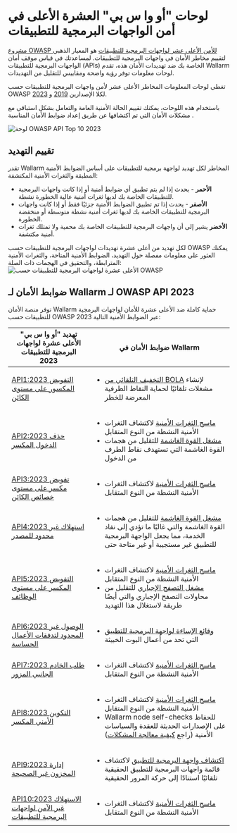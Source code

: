 # لوحات "أو وا س بي" العشرة الأعلى في أمن الواجهات البرمجية للتطبيقات

[مشروع OWASP للأمن الأعلى عشر لواجهات البرمجية للتطبيقات](https://owasp.org/www-project-api-security/) هو المعيار الذهبي لتقييم مخاطر الأمان في واجهات البرمجية للتطبيقات. لمساعدتك في قياس موقف أمان الواجهات البرمجية للتطبيقات (APIs) الخاصة بك ضد تهديدات الأمان هذه، تقدم Wallarm لوحات معلومات توفر رؤية واضحة ومقاييس للتقليل من التهديدات.

تغطي لوحات المعلومات المخاطر الأعلى عشر لأمن واجهات البرمجية للتطبيقات حسب OWASP لكلا الإصدارين [2019](https://owasp.org/API-Security/editions/2019/en/0x00-header/) و [2023](https://owasp.org/API-Security/editions/2023/en/0x00-header/).

باستخدام هذه اللوحات، يمكنك تقييم الحالة الأمنية العامة والتعامل بشكل استباقي مع مشكلات الأمان التي تم اكتشافها عن طريق إعداد ضوابط الأمان المناسبة .

![لوحة OWASP API Top 10 2023](../../images/user-guides/dashboard/owasp-api-top-ten-2023-dash.png)

## تقييم التهديد

تقدر Wallarm المخاطر لكل تهديد لواجهة برمجية للتطبيقات على أساس الضوابط الأمنية المطبقة والثغرات الأمنية المكتشفة:

* **الأحمر** - يحدث إذا لم يتم تطبيق أي ضوابط أمنية أو إذا كانت واجهات البرمجية للتطبيقات الخاصة بك لديها ثغرات أمنية عالية الخطورة نشطة.
* **الأصفر** - يحدث إذا تم تطبيق الضوابط الأمنية جزئيًا فقط أو إذا كانت واجهات البرمجية للتطبيقات الخاصة بك لديها ثغرات أمنية نشطة متوسطة أو منخفضة الخطورة.
* **الأخضر** يشير إلى أن واجهات البرمجية للتطبيقات الخاصة بك محمية ولا تمتلك ثغرات أمنية مكتشفة.

لكل تهديد من أعلى عشرة تهديدات لواجهات البرمجية للتطبيقات حسب OWASP يمكنك العثور على معلومات مفصلة حول التهديد، الضوابط الأمنية المتاحة، والثغرات الأمنية المترابطة، والتحقيق في الهجمات ذات الصلة:
![الأعلى عشرة لواجهات البرمجية للتطبيقات حسب OWASP](../../images/user-guides/dashboard/owasp-api-top-ten-2023-dash-details.png)

## ضوابط الأمان لـ Wallarm لـ OWASP API 2023

توفر منصة الأمان Wallarm حماية كاملة ضد الأعلى عشرة للأمان لواجهات البرمجية للتطبيقات حسب OWASP 2023 عبر الضوابط الأمنية التالية:

| تهديد "أو وا س بي" الأعلى عشرة لواجهات البرمجية للتطبيقات 2023 | ضوابط الأمان في Wallarm |
| ----------------------- | ------------------------ |
| [API1:2023 التفويض المكسور على مستوى الكائن](https://github.com/OWASP/API-Security/blob/master/editions/2023/en/0xa1-broken-object-level-authorization.md) | <ul><li>[التخفيف التلقائي من BOLA](../../admin-en/configuration-guides/protecting-against-bola.md#automatic-bola-protection-for-endpoints-discovered-by-api-discovery) لإنشاء مشغلات تلقائيًا لحماية النقاط الطرفية المعرضة للخطر</li></ul> |
| [API2:2023 حذف الدخول المكسر](https://github.com/OWASP/API-Security/blob/master/editions/2023/en/0xa2-broken-authentication.md) | <ul><li>[ماسح الثغرات الأمنية](../../about-wallarm/detecting-vulnerabilities.md#vulnerability-scanner) لاكتشاف الثغرات الأمنية النشطة من النوع المتقابل</li><li>[مشغل القوة الغاشمة](../../admin-en/configuration-guides/protecting-against-bruteforce.md) للتقليل من هجمات القوة الغاشمة التي تستهدف نقاط الطرف من الدخول</li></ul> |
| [API3:2023 تفويض مكسر على مستوى خصائص الكائن](https://github.com/OWASP/API-Security/blob/master/editions/2023/en/0xa3-broken-object-property-level-authorization.md) | <ul><li>[ماسح الثغرات الأمنية](../../about-wallarm/detecting-vulnerabilities.md#vulnerability-scanner) لاكتشاف الثغرات الأمنية النشطة من النوع المتقابل</li></ul> |
| [API4:2023 استهلاك غير محدود للمصدر](https://github.com/OWASP/API-Security/blob/master/editions/2023/en/0xa4-unrestricted-resource-consumption.md) | <ul><li>[مشغل القوة الغاشمة](../../admin-en/configuration-guides/protecting-against-bruteforce.md) للتقليل من هجمات القوة الغاشمة والتي غالبًا ما تؤدي إلى نفاد الخدمة، مما يجعل الواجهة البرمجية للتطبيق غير مستجيبة أو غير متاحة حتى</li></ul> |
| [API5:2023 التفويض المكسر على مستوى الوظائف](https://github.com/OWASP/API-Security/blob/master/editions/2023/en/0xa5-broken-function-level-authorization.md) | <ul><li>[ماسح الثغرات الأمنية](../../about-wallarm/detecting-vulnerabilities.md#vulnerability-scanner) لاكتشاف الثغرات الأمنية النشطة من النوع المتقابل</li><li>[مشغل التصفح الإجباري](../../admin-en/configuration-guides/protecting-against-bruteforce.md) للتقليل من محاولات التصفح الإجباري والتي أيضًا طريقة لاستغلال هذا التهديد</li></ul> |
| [API6:2023 الوصول غير المحدود لتدفقات الأعمال الحساسة](https://github.com/OWASP/API-Security/blob/master/editions/2023/en/0xa6-unrestricted-access-to-sensitive-business-flows.md) | <ul><li>[وقائع الإساءة لواجهة البرمجية للتطبيق](../../api-abuse-prevention/overview.md) التي تحد من أعمال البوت الخبيثة</li></ul> |
| [API7:2023 طلب الخادم الجانبي المزور](https://github.com/OWASP/API-Security/blob/master/editions/2023/en/0xa7-server-side-request-forgery.md) | <ul><li>[ماسح الثغرات الأمنية](../../about-wallarm/detecting-vulnerabilities.md#vulnerability-scanner) لاكتشاف الثغرات الأمنية النشطة من النوع المتقابل</li></ul> |
| [API8:2023 التكوين الأمني المكسر](https://github.com/OWASP/API-Security/blob/master/editions/2023/en/0xa8-security-misconfiguration.md) | <ul><li>[ماسح الثغرات الأمنية](../../about-wallarm/detecting-vulnerabilities.md#vulnerability-scanner) لاكتشاف الثغرات الأمنية النشطة من النوع المتقابل</li><li>Wallarm node self-checks للحفاظ على الإصدارات الحديثة للعقدة والسياسات الأمنية (راجع [كيفية معالجة المشكلات](../../faq/node-issues-on-owasp-dashboards.md))</li></ul> |
| [API9:2023 إدارة المخزون غير الصحيحة](https://github.com/OWASP/API-Security/blob/master/editions/2023/en/0xa9-improper-inventory-management.md) | <ul><li>[اكتشاف واجهة البرمجية للتطبيق](../../api-discovery/overview.md) لاكتشاف قائمة واجهات البرمجية للتطبيق الحقيقية تلقائيًا استنادًا إلى حركة المرور الحقيقية</li></ul> |
| [API10:2023 الاستهلاك غير الآمن لواجهات البرمجية للتطبيقات](https://github.com/OWASP/API-Security/blob/master/editions/2023/en/0xaa-unsafe-consumption-of-apis.md) | <ul><li>[ماسح الثغرات الأمنية](../../about-wallarm/detecting-vulnerabilities.md#vulnerability-scanner) لاكتشاف الثغرات الأمنية النشطة من النوع المتقابل</li></ul> |
